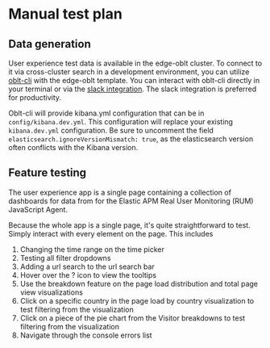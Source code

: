 # Manual test plan

## Data generation

User experience test data is available in the edge-oblt cluster. To connect to it via cross-cluster search in a development environment, you can utilize [oblt-cli](https://studious-disco-k66oojq.pages.github.io/user-guide/cluster-create-ccs/) with the edge-oblt template. You can interact with oblt-cli directly in your terminal or via the [slack integration](https://studious-disco-k66oojq.pages.github.io/user-guide/cluster-create-ccs/#slack). The slack integration is preferred for productivity.

Oblt-cli will provide kibana.yml configuration that can be in `config/kibana.dev.yml`. This configuration will replace your existing `kibana.dev.yml` configuration. Be sure to uncomment the field `elasticsearch.ignoreVersionMismatch: true`, as the elasticsearch version often conflicts with the Kibana version.

## Feature testing

The user experience app is a single page containing a collection of dashboards for data from for the Elastic APM Real User Monitoring (RUM) JavaScript Agent.

Because the whole app is a single page, it's quite straightforward to test. Simply interact with every element on the page. This includes

1. Changing the time range on the time picker
2. Testing all filter dropdowns
3. Adding a url search to the url search bar
4. Hover over the ? icon to view the tooltips
5. Use the breakdown feature on the page load distribution and total page view visualizations
6. Click on a specific country in the page load by country visualization to test filtering from the visualization
7. Click on a piece of the pie chart from the Visitor breakdowns to test filtering from the visualization
8. Navigate through the console errors list
